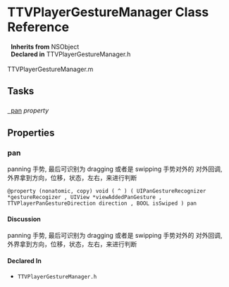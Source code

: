 # TTVPlayerGestureManager Class Reference

&nbsp;&nbsp;**Inherits from** NSObject  
&nbsp;&nbsp;**Declared in** TTVPlayerGestureManager.h<br />  
TTVPlayerGestureManager.m  

## Tasks

### 

[&nbsp;&nbsp;pan](#//api/name/pan) *property* 

## Properties

<a name="//api/name/pan" title="pan"></a>
### pan

panning 手势, 最后可识别为 dragging 或者是 swipping
手势对外的 对外回调, 外界拿到方向，位移，状态，左右，来进行判断

`@property (nonatomic, copy) void ( ^ ) ( UIPanGestureRecognizer *gestureRecogizer , UIView *viewAddedPanGesture , TTVPlayerPanGestureDirection direction , BOOL isSwiped ) pan`

#### Discussion
panning 手势, 最后可识别为 dragging 或者是 swipping
手势对外的 对外回调, 外界拿到方向，位移，状态，左右，来进行判断

#### Declared In
* `TTVPlayerGestureManager.h`

